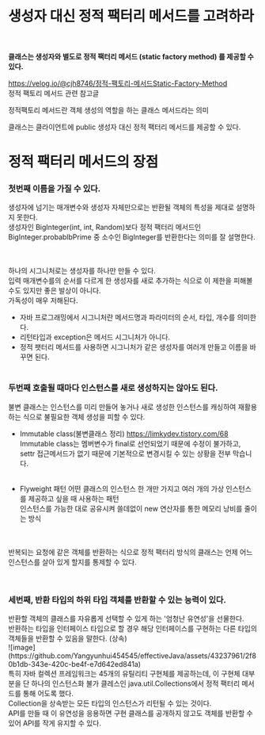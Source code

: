 <h1> 생성자 대신 정적 팩터리 메서드를 고려하라 </h1> 

<br><br> 
<b> 클래스는 생성자와 별도로 정적 팩터리 메서드 (static factory method) 를 제공할 수 있다.</b>

https://velog.io/@cjh8746/정적-팩토리-메서드Static-Factory-Method <br> 
정적 팩토리 메서드 관련 참고글 <br>

정적팩토리 메서드란 객체 생성의 역할을 하는 클래스 메서드라는 의미 <br> 

클래스는 클라이언트에 public 생성자 대신 정적 팩터리 메서드를 제공할 수 있다. <br> 

<h1>정적 팩터리 메서드의 장점 </h1>
<h3> 첫번째 이름을 가질 수 있다. </h3>

생성자에 넘기는 매개변수와 생성자 자체만으로는 반환될 객체의 특성을 제대로 설명하지 못한다.<br> 
생성자인 BigInteger(int, int, Random)보다 정적 팩터리 메서드인 <br> 
BigInteger.probablbPrime 중 소수인 BigInteger를 반환한다는 의미를 잘 설명한다.<br> 

<br><br> 
하나의 시그니처로는 생성자를 하나만 만들 수 있다. <br> 
입력 매개변수를의 순서를 다르게 한 생성자를 새로 추가하는 식으로 이 제한을 피해볼 수도 있지만 좋은 발상이 아니다.<br> 
가독성이 매우 저해된다. <br> 

* 자바 프로그래밍에서 시그니처란 메서드명과 파라미터의 순서, 타입, 개수를 의미한다. 
* 리턴타입과 exception은 메서드 시그니처가 아니다. 
* 정적 팻터리 메서드를 사용하면 시그니처가 같은 생성자를 여러개 만들고 이름을 바꾸면 된다.
 <br><br> 

<h3> 두번째 호출될 때마다 인스턴스를 새로 생성하지는 않아도 된다. </h3>
불변 클래스는 인스턴스를 미리 만들어 놓거나 새로 생성한 인스턴스를 캐싱하여 재활용하는 식으로 불필요한 객체 생성을 피할 수 있다. <br> 

* Immutable class(불변클래스 정리)
https://limkydev.tistory.com/68 <br>
Immutable class는 멤버변수가 final로 선언되었기 때문에 수정이 불가하고, <br> 
settr 접근메서드가 없기 때문에 기본적으로 변경시킬 수 있는 상황을 전부 막습니다.
<br><br>

* Flyweight 패턴
어떤 클래스의 인스턴스 한 개만 가지고 여러 개의 가상 인스턴스를 제공하고 싶을 때 사용하는 패턴 <br>
인스턴스를 가능한 대로 공유시켜 쓸데없이 new 연산자를 통한 메모리 낭비를 줄이는 방식 <br>

<br><br> 
반복되는 요청에 같은 객체를 반환하는 식으로 정적 팩터리 방식의 클래스는 언제 어느 인스턴스를 살아 있게 할지를 통제할 수 있다. <br> 

<br> 
<h3>세번째, 반환 타입의 하위 타입 객체를 반환할 수 있는 능력이 있다. </h3>
반환할 객체의 클래스를 자유롭게 선택할 수 있게 하는 '엄청난 유연성'을 선물한다. <br> 
반환하는 타입을 인터페이스 타입으로 할 경우 해당 인터페이스를 구현하는 다른 타입의 객체들을 반환할 수 있음을 말한다. (상속) <br>
![image](https://github.com/Yangyunhui454545/effectiveJava/assets/43237961/2f80b1db-343e-420c-be4f-e7d642ed841a)  
<br> 
특히 자바 컬렉션 프레임워크는 45개의 유틸리티 구현체를 제공하는데, 이 구현체 대부분을 단 하나의 인스턴스화 불가 클레스인 java.util.Collections에서 정적 팩터리 메서드를 통해 어도록 했다. <br> 
Collection을 상속받는 모든 타입의 인스턴스가 리턴될 수 있는 것이다. <br> 
API를 만들 때 이 유연성을 응용하면 구현 클래스를 공개하지 않고도 객체를 반환할 수 있어 API를 작게 유지할 수 있다.<br> 
<br><br> 

